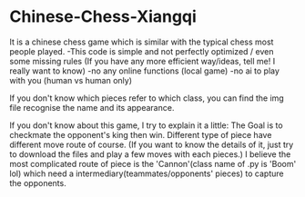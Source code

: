 # Chinese-Chess-Xiangqi

It is a chinese chess game which is similar with the typical chess most people played.
  -This code is simple and not perfectly optimized / even some missing rules 
      (If you have any more efficient way/ideas, tell me! I really want to know)
  -no any online functions (local game)
  -no ai to play with you (human vs human only)

If you don't know which pieces refer to which class, you can find the img file recognise the name and its appearance.

If you don't know about this game, I try to explain it a little:
  The Goal is to checkmate the opponent's king then win.
  Different type of piece have different move route of course. 
    (If you want to know the details of it, just try to download the files and play a few moves with each pieces.)
  I believe the most complicated route of piece is the 'Cannon'(class name of .py is 'Boom' lol) which 
    need a intermediary(teammates/opponents' pieces) to capture the opponents.
